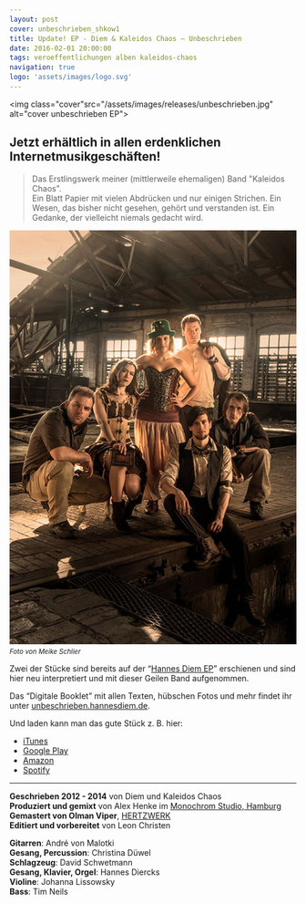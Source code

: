 ```yaml
---
layout: post
cover: unbeschrieben_shkow1
title: Update! EP - Diem & Kaleidos Chaos — Unbeschrieben
date: 2016-02-01 20:00:00
tags: veroeffentlichungen alben kaleidos-chaos
navigation: true
logo: 'assets/images/logo.svg'
---
```


<img class="cover"src="/assets/images/releases/unbeschrieben.jpg" alt="cover unbeschrieben EP">

## Jetzt erhältlich in allen erdenklichen Internetmusikgeschäften!

<!-- more -->

> Das Erstlingswerk meiner (mittlerweile ehemaligen) Band "Kaleidos Chaos".  
> Ein Blatt Papier mit vielen Abdrücken und nur einigen Strichen. Ein Wesen, das bisher nicht gesehen, gehört und verstanden ist. Ein Gedanke, der vielleicht niemals gedacht wird.

<div class="left">
	<img src="/assets/images/post/kaleidos-chaos.jpg" >
	<small><em>Foto von Meike Schlier</em></small>
</div>

Zwei der Stücke sind bereits auf der “[Hannes Diem EP](http://hannesdiem.de/ep-hannes-diem/)” erschienen und sind hier neu interpretiert und mit dieser Geilen Band aufgenommen.

Das “Digitale Booklet” mit allen Texten, hübschen Fotos und mehr findet ihr unter [unbeschrieben.hannesdiem.de](http://unbeschrieben.hannesdiem.de/).

Und laden kann man das gute Stück z. B. hier:

 - [iTunes](https://itunes.apple.com/de/album/unbeschrieben-ep/id1074281622)
 - [Google Play](https://play.google.com/store/music/album/Diem_Kaleidos_Chaos_Unbeschrieben?id=Bwqkgckiyfx7wyo5hh6dtoictpq)
 - [Amazon](https://www.amazon.de/Unbeschrieben-Diem-Kaleidos-Chaos/dp/B01AKN0NHG/)
 - [Spotify](https://open.spotify.com/album/3yqCGP8cb552TTjbvFcR7X)



-----

__Geschrieben 2012 - 2014__ von Diem und Kaleidos Chaos  
__Produziert und gemixt__ von Alex Henke im [Monochrom Studio, Hamburg](http://monochrom-studio.com/)  
__Gemastert von Olman Viper__, [HERTZWERK](http://hertzwerk.de/)  
__Editiert und vorbereitet__ von Leon Christen  

__Gitarren__: André von Malotki  
__Gesang, Percussion__: Christina Düwel  
__Schlagzeug__: David Schwetmann  
__Gesang, Klavier, Orgel__: Hannes Diercks  
__Violine__: Johanna Lissowsky  
__Bass__: Tim Neils  
